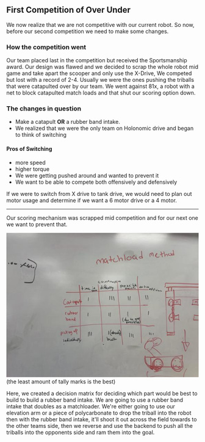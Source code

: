 ﻿## First Competition of Over Under

We now realize that we are not competitive with our current robot. So now, before our second competition we need to make some changes. 

###  How the competition went
Our team placed last in the competition but received the Sportsmanship award. Our design was flawed and we decided to scrap the whole robot mid game and take apart the scooper and only use the X-Drive, We competed but lost with a record of 2-4. Usually we were the ones pushing the triballs that were catapulted over by our team. We went against 81x, a robot with a net to block catapulted match loads and that shut our scoring option down. 



### The changes in question

* Make a catapult **OR** a rubber band intake.
* We realized that we were the only team on Holonomic drive and began to think of switching

#### Pros of Switching
* more speed
* higher torque
* We were getting pushed around and wanted to prevent it
* We want to be able to compete both offensively and defensively

If we were to switch from X drive to tank drive, we would need to plan out motor usage and determine if we want a 6 motor drive or a 4 motor.

---
Our scoring mechanism was scrapped mid competition and for our next one we want to prevent that. 

![](media/decisionmatrixoffense.jpg)
(the least amount of tally marks is the best)


Here, we created a decision matrix for deciding which part would be best to build to build a rubber band intake. We are going to use a rubber band intake that doubles as a matchloader. We're either going to use our elevation arm or a piece of polycarbonate to drop the triball into the robot then with the rubber band intake, it'll shoot it out across the field towards to the other teams side, then we reverse and use the backend to push all the triballs into the opponents side and ram them into the goal.  
